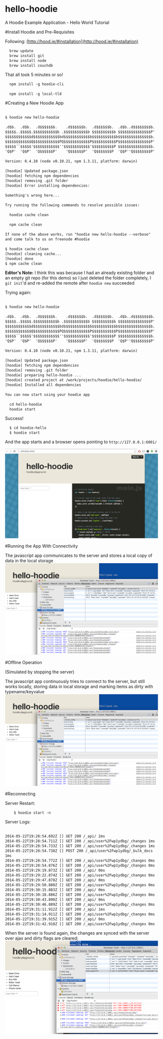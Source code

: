 hello-hoodie
============

A Hoodie Example Application - Hello World Tutorial


#Install Hoodie and Pre-Requisites

Following: [http://hood.ie/#installation](http://hood.ie/#installation)

```
  brew update
  brew install git
  brew install node
  brew install couchdb
```

That all took 5 minutes or so!

```
  npm install -g hoodie-cli

  npm install -g local-tld
```

#Creating a New Hoodie App

```

$ hoodie new hello-hoodie

.d$b.  .d$b.  .d$$$$$$b.    .d$$$$$$b.  .d$$$$$$b.  .d$b..d$$$$$$$$b.
$$$$$..$$$$$.$$$$$$$$$$$b .$$$$$$$$$$$b $$$$$$$$$$b $$$$$$$$$$$$$$$P'
$$$$$$$$$$$$d$$$$$$$$$$$$bd$$$$$$$$$$$$b$$$$$$$$$$$b$$$$$$$$$$$$$$$b.
$$$$$$$$$$$$Q$$$$$$$$$$$$PQ$$$$$$$$$$$$P$$$$$$$$$$$P$$$$$$$$$$$$$$$P'
$$$$$´`$$$$$'$$$$$$$$$$$$''$$$$$$$$$$$$'$$$$$$$$$$P $$$$$$$$$$$$$$$b.
'Q$P'  'Q$P'  'Q$$$$$$P'    'Q$$$$$$P'  'Q$$$$$$$P  'Q$P''Q$$$$$$$$P'

Version: 0.4.10 (node v0.10.21, npm 1.3.11, platform: darwin)

[hoodie] Updated package.json
[hoodie] fetching npm dependencies
[hoodie] removing .git folder
[hoodie] Error installing dependencies:

Something's wrong here...

Try running the following commands to resolve possible issues:

  hoodie cache clean

  npm cache clean

If none of the above works, run "hoodie new hello-hoodie --verbose"
and come talk to us on freenode #hoodie 

$ hoodie cache clean
[hoodie] cleaning cache...
[hoodie] done
$ npm cache clean
```

__Editor's Note:__
I think this was because I had an already existing folder and an 
empty git repo (for this demo) so I just deleted the folder completely, 
I ```git init```'d and re-added the remote after ```hoodie new```
succeeded

Trying again:

```

$ hoodie new hello-hoodie

.d$b.  .d$b.  .d$$$$$$b.    .d$$$$$$b.  .d$$$$$$b.  .d$b..d$$$$$$$$b.
$$$$$..$$$$$.$$$$$$$$$$$b .$$$$$$$$$$$b $$$$$$$$$$b $$$$$$$$$$$$$$$P'
$$$$$$$$$$$$d$$$$$$$$$$$$bd$$$$$$$$$$$$b$$$$$$$$$$$b$$$$$$$$$$$$$$$b.
$$$$$$$$$$$$Q$$$$$$$$$$$$PQ$$$$$$$$$$$$P$$$$$$$$$$$P$$$$$$$$$$$$$$$P'
$$$$$´`$$$$$'$$$$$$$$$$$$''$$$$$$$$$$$$'$$$$$$$$$$P $$$$$$$$$$$$$$$b.
'Q$P'  'Q$P'  'Q$$$$$$P'    'Q$$$$$$P'  'Q$$$$$$$P  'Q$P''Q$$$$$$$$P'

Version: 0.4.10 (node v0.10.21, npm 1.3.11, platform: darwin)

[hoodie] Updated package.json
[hoodie] fetching npm dependencies
[hoodie] removing .git folder
[hoodie] preparing hello-hoodie ...
[hoodie] created project at /work/projects/hoodie/hello-hoodie/
[hoodie] Installed all dependencies

You can now start using your hoodie app

  cd hello-hoodie
  hoodie start

```

Success!

```
  $ cd hoodie-hello
  $ hoodie start
```

And the app starts and a browser opens pointing to ```http://127.0.0.1:6001/```

![Screenshot](hello-hoodie-screenshot.png)

#Running the App With Connectivity

The javascript app communicates to the server and stores a local copy of data in the local storage
![Local Storage](hello-hoodie-local-storage.png)

#Offline Operation

(Simulated by stopping the server)

The javascript app continuously tries to connect to the server, but still works locally, storing
data in local storage and marking items as dirty with typename/keyvalue
![Local Storage](hello-hoodie-local-storage.png)

#Reconnecting


Server Restart:
```
    $ hoodie start -n

```

Server Logs:
```

2014-05-22T19:28:54.692Z [] GET 200 /_api/ 2ms
2014-05-22T19:28:54.711Z [] GET 200 /_api/user%2Fwp1ydbg/_changes 1ms
2014-05-22T19:28:54.733Z [] GET 200 /_api/user%2Fwp1ydbg/_changes 1ms
2014-05-22T19:28:54.738Z [] POST 200 /_api/user%2Fwp1ydbg/_bulk_docs 1ms
2014-05-22T19:28:54.772Z [] GET 200 /_api/user%2Fwp1ydbg/_changes 0ms
2014-05-22T19:28:54.876Z [] GET 200 /_api/user%2Fwp1ydbg/_changes 0ms
2014-05-22T19:29:19.873Z [] GET 200 /_api/ 0ms
2014-05-22T19:29:22.874Z [] GET 200 /_api/user%2Fwp1ydbg/_changes 0ms
2014-05-22T19:29:47.878Z [] GET 200 /_api/ 0ms
2014-05-22T19:29:50.880Z [] GET 200 /_api/user%2Fwp1ydbg/_changes 0ms
2014-05-22T19:30:15.883Z [] GET 200 /_api/ 0ms
2014-05-22T19:30:18.886Z [] GET 200 /_api/user%2Fwp1ydbg/_changes 0ms
2014-05-22T19:30:43.890Z [] GET 200 /_api/ 0ms
2014-05-22T19:30:46.889Z [] GET 200 /_api/user%2Fwp1ydbg/_changes 0ms
2014-05-22T19:31:11.912Z [] GET 200 /_api/ 1ms
2014-05-22T19:31:14.911Z [] GET 200 /_api/user%2Fwp1ydbg/_changes 0ms
2014-05-22T19:31:39.915Z [] GET 200 /_api/ 0ms
2014-05-22T19:31:42.918Z [] GET 200 /_api/user%2Fwp1ydbg/_changes 0ms

```

When the server is found again, the changes are synced with the server over ajax and dirty
flags are cleared:
![Local Storage](hello-hoodie-reconnect.png)






